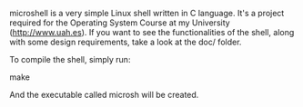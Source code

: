 microshell is a very simple Linux shell written in C language. It's a project required for the Operating System Course at my University (http://www.uah.es). If you want to see the functionalities of the shell, along with some design requirements, take a look at the doc/ folder.

To compile the shell, simply run:

make

And the executable called microsh will be created.

